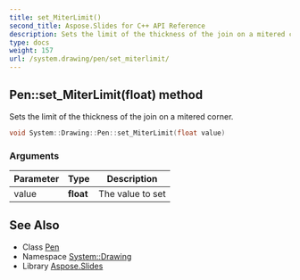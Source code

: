 ```yaml
---
title: set_MiterLimit()
second_title: Aspose.Slides for C++ API Reference
description: Sets the limit of the thickness of the join on a mitered corner.
type: docs
weight: 157
url: /system.drawing/pen/set_miterlimit/
---
```

## Pen::set_MiterLimit(float) method


Sets the limit of the thickness of the join on a mitered corner.

```cpp
void System::Drawing::Pen::set_MiterLimit(float value)
```


### Arguments

| Parameter | Type | Description |
| --- | --- | --- |
| value | **float** | The value to set |

## See Also

* Class [Pen](../)
* Namespace [System::Drawing](../../)
* Library [Aspose.Slides](../../../)
